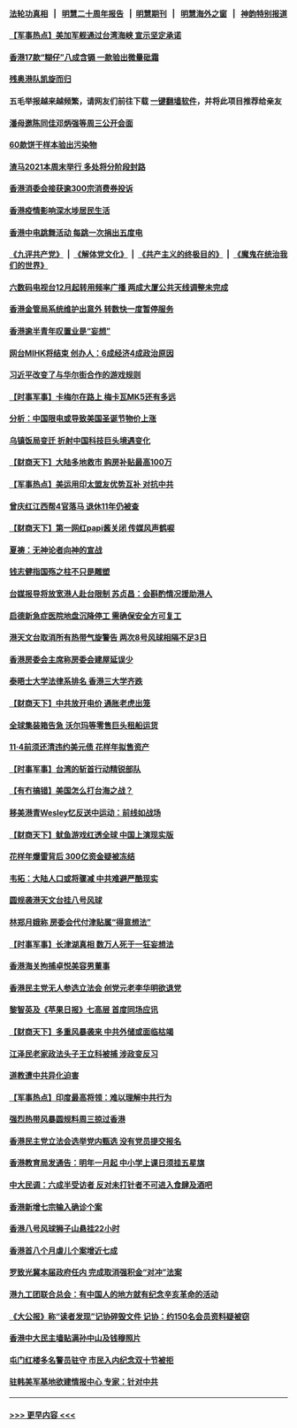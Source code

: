 #### [法轮功真相](https://github.com/gfw-breaker/truth/blob/master/README.md?t=0) &nbsp;&nbsp;|&nbsp;&nbsp; [明慧二十周年报告](https://github.com/gfw-breaker/mh-reports/blob/master/README.md?t=0) &nbsp;&nbsp;|&nbsp;&nbsp;[明慧期刊](https://github.com/gfw-breaker/mh-qikan) &nbsp;&nbsp;|&nbsp;&nbsp; [明慧海外之窗](https://github.com/gfw-breaker/mh-news/blob/master/README.md?t=0) &nbsp;&nbsp;|&nbsp;&nbsp; [神韵特别报道](https://github.com/gfw-breaker/mh-news/blob/master/shenyun.md?t=0)
#### [【军事热点】美加军舰通过台湾海峡 宣示坚定承诺](../pages/nsc415/n13313078.md?t=10200501) 
#### [香港17款“糊仔”八成含镉 一款验出微量砒霜](../pages/nsc415/n13314017.md?t=10200501) 
#### [残奥港队凯旋而归](../pages/nsc415/n13313995.md?t=10200501) 
#### 五毛举报越来越频繁，请网友们前往下载 [一键翻墙软件](https://github.com/gfw-breaker/ssr-accounts)，并将此项目推荐给亲友
#### [潘母邀陈同佳邓炳强等周三公开会面](../pages/nsc415/n13314002.md?t=10200501) 
#### [60款饼干样本验出污染物](../pages/nsc415/n13313966.md?t=10200501) 
#### [渣马2021本周末举行 多处将分阶段封路](../pages/nsc415/n13313948.md?t=10200501) 
#### [香港消委会接获逾300宗消费券投诉](../pages/nsc415/n13313917.md?t=10200501) 
#### [香港疫情影响深水埗居民生活](../pages/nsc415/n13311244.md?t=10200501) 
#### [香港中电跳舞活动 每跳一次捐出五度电](../pages/nsc415/n13311225.md?t=10200501) 
#### [《九评共产党》](https://github.com/begood0513/9ping.md/blob/master/README.md) &nbsp;|&nbsp; [《解体党文化》](../../../../jtdwh.md/blob/master/README.md)  &nbsp;|&nbsp; [《共产主义的终极目的》](../../../../gczydzjmd.md/blob/master/README.md) &nbsp;|&nbsp; [《魔鬼在统治我们的世界》](../../../../mgztzwmdsj.md/blob/master/README.md) 
#### [六数码电视台12月起转用频率广播 两成大厦公共天线调整未完成](../pages/nsc415/n13311217.md?t=10200501) 
#### [香港金管局系统维护出意外 转数快一度暂停服务](../pages/nsc415/n13311200.md?t=10200501) 
#### [香港逾半青年叹置业是“妄想”](../pages/nsc415/n13311148.md?t=10200501) 
#### [网台MIHK将结束 创办人：6成经济4成政治原因](../pages/nsc415/n13309534.md?t=10200501) 
#### [习近平改变了与华尔街合作的游戏规则](../pages/nsc415/n13309820.md?t=10200501) 
#### [【时事军事】卡梅尔在路上 梅卡瓦MK5还有多远](../pages/nsc415/n13309013.md?t=10200501) 
#### [分析：中国限电或导致美国圣诞节物价上涨](../pages/nsc415/n13299712.md?t=10200501) 
#### [乌镇饭局变迁 折射中国科技巨头境遇变化](../pages/nsc415/n13307822.md?t=10200501) 
#### [【财商天下】大陆多地救市 购房补贴最高100万](../pages/nsc415/n13308941.md?t=10200501) 
#### [【军事热点】美运用印太盟友优势互补 对抗中共](../pages/nsc415/n13308362.md?t=10200501) 
#### [曾庆红江西帮4官落马 退休11年仍被查](../pages/nsc415/n13308097.md?t=10200501) 
#### [【财商天下】第一网红papi酱关闭 传媒风声鹤唳](../pages/nsc415/n13307272.md?t=10200501) 
#### [夏祷：无神论者向神的宣战](../pages/nsc415/n13281535.md?t=10200501) 
#### [钱志健指国殇之柱不只是雕塑](../pages/nsc415/n13305608.md?t=10200501) 
#### [台媒报导将放宽港人赴台限制 苏贞昌：会斟酌情况援助港人](../pages/nsc415/n13305603.md?t=10200501) 
#### [启德新急症医院地盘沉降停工 需确保安全方可复工](../pages/nsc415/n13305565.md?t=10200501) 
#### [港天文台取消所有热带气旋警告 两次8号风球相隔不足3日](../pages/nsc415/n13305559.md?t=10200501) 
#### [香港房委会主席称房委会建屋延误少](../pages/nsc415/n13305509.md?t=10200501) 
#### [泰晤士大学法律系排名 香港三大学齐跌](../pages/nsc415/n13305499.md?t=10200501) 
#### [【财商天下】中共放开电价 通胀老虎出笼](../pages/nsc415/n13304655.md?t=10200501) 
#### [全球集装箱告急 沃尔玛等零售巨头租船运货](../pages/nsc415/n13304809.md?t=10200501) 
#### [11‧4前须还清违约美元债 花样年拟售资产](../pages/nsc415/n13304766.md?t=10200501) 
#### [【时事军事】台湾的斩首行动精锐部队](../pages/nsc415/n13300186.md?t=10200501) 
#### [【有冇搞错】美国怎么打台海之战？](../pages/nsc415/n13302548.md?t=10200501) 
#### [移美港青Wesley忆反送中运动：前线如战场](../pages/nsc415/n13300612.md?t=10200501) 
#### [【财商天下】鱿鱼游戏红透全球 中国上演现实版](../pages/nsc415/n13302296.md?t=10200501) 
#### [花样年爆雷背后 300亿资金疑被冻结](../pages/nsc415/n13301055.md?t=10200501) 
#### [韦拓：大陆人口或将骤减 中共难避严酷现实](../pages/nsc415/n13300707.md?t=10200501) 
#### [圆规袭港天文台挂八号风球](../pages/nsc415/n13300592.md?t=10200501) 
#### [林郑月娥称 房委会代付津贴属“得意想法”](../pages/nsc415/n13300597.md?t=10200501) 
#### [【时事军事】长津湖真相 数万人死于一狂妄想法](../pages/nsc415/n13297695.md?t=10200501) 
#### [香港海关拘捕卓悦美容男董事](../pages/nsc415/n13300520.md?t=10200501) 
#### [香港民主党无人参选立法会 创党元老李华明欲退党](../pages/nsc415/n13300571.md?t=10200501) 
#### [黎智英及《苹果日报》七高层 首度同场应讯](../pages/nsc415/n13300552.md?t=10200501) 
#### [【财商天下】多重风暴袭来 中共外储或面临枯竭](../pages/nsc415/n13299714.md?t=10200501) 
#### [江泽民老家政法头子王立科被捕 涉政变反习](../pages/nsc415/n13300282.md?t=10200501) 
#### [道教遭中共异化迫害](../pages/nsc415/n13281463.md?t=10200501) 
#### [【军事热点】印度最高将领：难以理解中共行为](../pages/nsc415/n13297561.md?t=10200501) 
#### [强烈热带风暴圆规料周三掠过香港](../pages/nsc415/n13298206.md?t=10200501) 
#### [香港民主党立法会选举党内甄选 没有党员提交报名](../pages/nsc415/n13298195.md?t=10200501) 
#### [香港教育局发通告：明年一月起 中小学上课日须挂五星旗](../pages/nsc415/n13298168.md?t=10200501) 
#### [中大民调：六成半受访者 反对未打针者不可进入食肆及酒吧](../pages/nsc415/n13298136.md?t=10200501) 
#### [香港新增七宗输入确诊个案](../pages/nsc415/n13298096.md?t=10200501) 
#### [香港八号风球狮子山悬挂22小时](../pages/nsc415/n13295666.md?t=10200501) 
#### [香港首八个月虐儿个案增近七成](../pages/nsc415/n13295662.md?t=10200501) 
#### [罗致光冀本届政府任内 完成取消强积金“对冲”法案](../pages/nsc415/n13295645.md?t=10200501) 
#### [港九工团联合总会：有中国人的地方就有纪念辛亥革命的活动](../pages/nsc415/n13295625.md?t=10200501) 
#### [《大公报》称“读者发现”记协碎毁文件 记协：约150名会员资料疑被窃](../pages/nsc415/n13295611.md?t=10200501) 
#### [香港中大民主墙贴满孙中山及钱穆照片](../pages/nsc415/n13295601.md?t=10200501) 
#### [屯门红楼多名警员驻守 市民入内纪念双十节被拒](../pages/nsc415/n13295440.md?t=10200501) 
#### [驻韩美军基地欲建情报中心 专家：针对中共](../pages/nsc415/n13293064.md?t=10200501) 

----
#### [ >>> 更早内容 <<< ](../indexes/nsc415-earlier.md)
